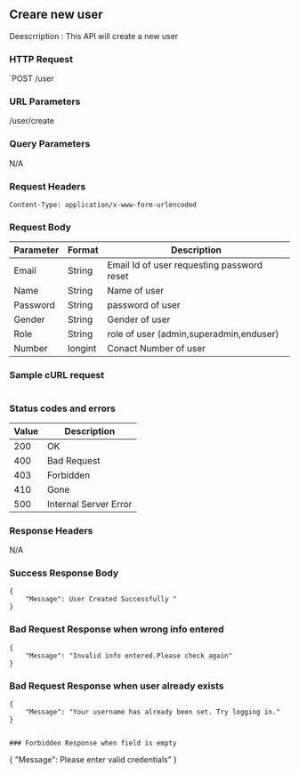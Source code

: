 ## Creare new user
Deescrription : This API will create a new user

### HTTP Request
`POST /user

### URL Parameters
/user/create

### Query Parameters
N/A


### Request Headers
```
Content-Type: application/x-www-form-urlencoded
```

### Request Body
| Parameter | Format | Description                                |
|-----------|--------|--------------------------------------------|
| Email     | String | Email Id of user requesting password reset |
| Name   | String | Name of user      |
| Password   | String | password of user      |
| Gender   | String | Gender of user      |
| Role   | String | role of user (admin,superadmin,enduser)     |
| Number   | longint |Conact Number of user      |


### Sample cURL request
```
```

### Status codes and errors
| Value | Description           |
|-------|-----------------------|
| 200   | OK                    |
| 400   | Bad Request           |
| 403   | Forbidden             |
| 410   | Gone                  |
| 500   | Internal Server Error |

### Response Headers
N/A

### Success Response Body
```
{
    "Message": User Created Successfully "
}
```

### Bad Request Response when wrong info entered
```
{
    "Message": "Invalid info entered.Please check again"
}
```

### Bad Request Response when user already exists
```
{
    "Message": "Your username has already been set. Try logging in."
}


### Forbidden Response when field is empty
```
{
    "Message": Please enter valid credentials"
}
```
